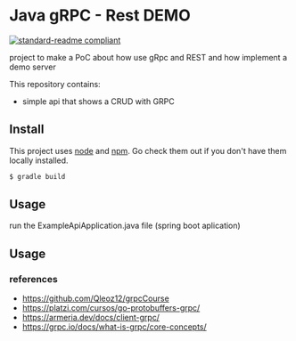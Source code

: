 # Java gRPC - Rest DEMO

[![standard-readme compliant](https://img.shields.io/badge/readme%20style-standard-brightgreen.svg?style=flat-square)](https://github.com/RichardLitt/standard-readme)

project to make a PoC about how use gRpc and REST and how implement a demo server

This repository contains:
- simple api that shows a CRUD with GRPC

## Install

This project uses [node](http://nodejs.org) and [npm](https://npmjs.com). Go check them out if you don't have them locally installed.

```sh
$ gradle build
```

## Usage

run the ExampleApiApplication.java file (spring boot aplication)



## Usage

### references 
- https://github.com/Qleoz12/grpcCourse
- https://platzi.com/cursos/go-protobuffers-grpc/
- https://armeria.dev/docs/client-grpc/
- https://grpc.io/docs/what-is-grpc/core-concepts/


